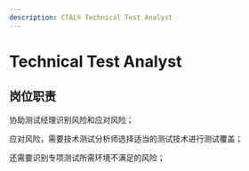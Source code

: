 ```yaml
---
description: CTAL® Technical Test Analyst
---
```


# Technical Test Analyst

## 岗位职责

协助测试经理识别风险和应对风险；

应对风险，需要技术测试分析师选择适当的测试技术进行测试覆盖；

还需要识别专项测试所需环境不满足的风险；

